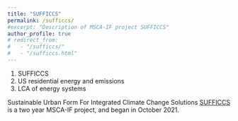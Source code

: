 ```yaml
---
title: "SUFFICCS"
permalink: /sufficcs/
#excerpt: "Description of MSCA-IF project SUFFICCS"
author_profile: true
# redirect_from: 
#   - "/sufficcs/"
#   - "/sufficcs.html"
---
```


 1. SUFFICCS
 2. US residential energy and emissions
 3. LCA of energy systems

Sustainable Urban Form For Integrated Climate Change Solutions [SUFFICCS](https://cordis.europa.eu/project/id/101027476) is a two year MSCA-IF project, and began in October 2021.
